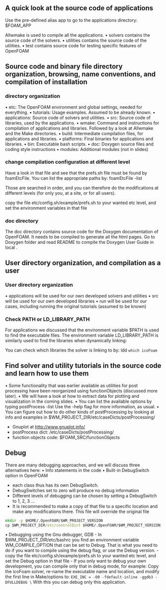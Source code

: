 ## A quick look at the source code of applications

Use the pre-defined alias app to go to the applications directory: $FOAM_APP

Allwmake is used to compile all the applications.
• solvers contains the source code of the solvers.
• utilities contains the source code of the utilities.
• test contains source code for testing specific features of OpenFOAM

## Source code and binary file directory organization, browsing, name conventions, and compilation of installation

### directory organization 
• etc: The OpenFOAM environment and global settings, needed for everything.
• tutorials: Usage examples. Assumed to be already known.
• applications: Source code of solvers and utilities.
• src: Source code of libraries, used by the applications.
• wmake: Command and instructions for compilation of applications and libraries.
Followed by a look at Allwmake and the Make directories.
• build: Intermediate compilation files, for applications and libraries.
• platforms: Final binaries for applications and libraries.
• bin: Executable bash scripts.
• doc: Doxygen source files and coding style instructions
• modules: Additional modules (not in slides)

### change compilation configuration at different level
Have a look in that file and see that the prefs.sh file must be found by foamEtcFile. You
can list the appropriate paths by:
foamEtcFile -list

Those are searched in order, and you can therefore do the modifications at different levels (for
only you, at a site, or for all users).

copy the file etc/config.sh/example/prefs.sh to your wanted etc level, and set the
environment variables in that file

### doc directory 
The doc directory contains source code for the Doxygen documentation of OpenFOAM. It needs
to be compiled to generate all the html pages. Go to  Doxygen folder and read README to compile the Doxygen User Guide in local .


## User directory organization, and compilation as a user

### User directory organization

• applications will be used for our own developed solvers and utilities
• src will be used for our own developed libraries
• run will be used for our cases, including running the original tutorials (assumed to be
known)

### Check PATH or LD_LIBRARY_PATH

For applications we discussed that the environment variable $PATH is used to find the executable files. The environment variable LD_LIBRARY_PATH is similarly used to find the libraries when dynamically linking:

You can check which libraries the solver is linking to by:
ldd `which icoFoam`


##  Find solver and utility tutorials in the source code and learn how to use them
• Some functionality that was earlier available as utilities for post processing have been
reorganized using functionObjects (discussed more later).
• We will have a look at how to extract data for plotting and visualization in the coming
slides.
• You can list the available options by typing
postProcess -list
Use the -help flag for more information, as usual.
• You can figure out how to do other kinds of postProcessing by looking at info and examples in $WM_PROJECT_DIR/etc/caseDicts/postProcessing/
- Gnuplot at http://www.gnuplot.info/
- postProcess dict: /etc/caseDicts/postProcessing/
- function objects code: $FOAM_SRC/functionObjects

## Debug 
 There are many debugging approaches, and we will discuss three alternatives here:
• Info statements in the code
• Built-in DebugSwitch option in OpenFOAM 
  - each class thus has its own DebugSwitch.
  - DebugSwitches set to zero will produce no debug information
  - Different levels of debugging can be chosen by setting a DebugSwitch to 1, 2, 3 ...
  - It is recommended to make a copy of that file to a specific location and make any modifications there. This file will override the original file

```cmd
mkdir -p $HOME/.OpenFOAM/$WM_PROJECT_VERSION
cp $WM_PROJECT_DIR/etc/controlDict $HOME/.OpenFOAM/$WM_PROJECT_VERSION
```

• Debugging using the Gnu debugger, GDB
    - In $WM_PROJECT_DIR/etc/bashrc you find an environment variable WM_COMPILE_OPTION
that can be set to Debug. That is what you need to do if you want to compile using the debug
flag, or use the Debug version. 
    - copy the file etc/config.sh/example/prefs.sh to your wanted etc level, and set the
Debug option in that file
    - If you only want to debug your own development, you can compile only that in debug mode, for example:
     Copy the icoFoam solver, re-name the executable name and location, and modify the first
    line in Make/options to:
    `EXE_INC = -O0 -fdefault-inline -ggdb3 -DFULLDEBUG \`
    With this you can debug only this application.